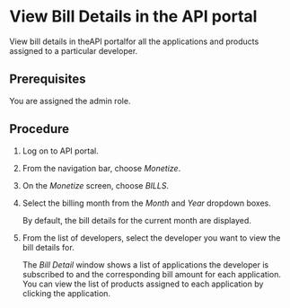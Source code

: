 <!-- loio2378110c9b23422aa9c7b56afa5c8515 -->

# View Bill Details in the API portal

View bill details in theAPI portalfor all the applications and products assigned to a particular developer.



<a name="loio2378110c9b23422aa9c7b56afa5c8515__prereq_d44_2xp_bz"/>

## Prerequisites

You are assigned the admin role.



## Procedure

1.  Log on to API portal.

2.  From the navigation bar, choose *Monetize*.

3.  On the *Monetize* screen, choose *BILLS*.

4.  Select the billing month from the *Month* and *Year* dropdown boxes.

    By default, the bill details for the current month are displayed.

5.  From the list of developers, select the developer you want to view the bill details for.

    The *Bill Detail* window shows a list of applications the developer is subscribed to and the corresponding bill amount for each application. You can view the list of products assigned to each application by clicking the application.


